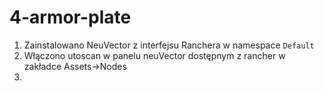 # 4-armor-plate
1. Zainstalowano NeuVector z interfejsu Ranchera w namespace `Default`
2. Włączono utoscan w panelu neuVector dostępnym z rancher w zakładce Assets->Nodes
3. 
